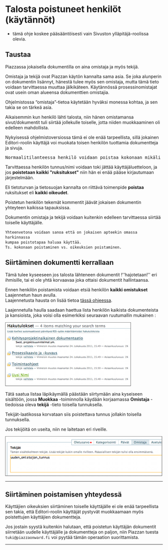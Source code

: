 # Talosta poistuneet henkilöt (käytännöt)

* tämä ohje koskee pääsääntöisesti vain Sivuston ylläpitäjä-roolissa olevia.

## Taustaa

Piazzassa jokaisella dokumentilla on aina omistaja ja myös tekijä.

Omistaja ja tekijä ovat Piazzan käytön kannalta sama asia.
Se joka alunperin on dokumentin lisännyt, hänestä tulee myös sen omistaja, mutta tämä tieto voidaan tarvittaessa muuttaa jälkikäteen.
Käytännössä prosessinomistajat ovat usein oman alueensa dokumenttien omistajia.

Ohjelmistossa “omistaja”-tietoa käytetään hyväksi monessa kohtaa, ja sen takia se on tärkeä asia.

Aikaisemmin kun henkilö lähti talosta, niin hänen omistamansa sivut/dokumentit tuli siirtää jollekulle toiselle, jotta niiden muokkaaminen oli edelleen mahdollista.

Nykyisessä ohjelmistoversiossa tämä ei ole enää tarpeellista, sillä jokainen Editori-roolin käyttäjä voi muokata toisen henkilön tuottamia dokumentteja ja sivuja.

<pre>
Normaalitilanteessa henkilö voidaan poistaa kokonaan mikäli hän lähtee talosta.
</pre>

Tarvittaessa henkilön tunnus/nimi voidaan toki jättää käyttäjäluetteloon, 
ja jos __poistetaan kaikki "ruksitukset"__ niin hän ei enää pääse kirjautumaan järjestelmään.

Eli tietoturvan ja tietosuojan kannalta on riittävä toimenpide __poistaa__ ruksitukset eli __kaikki oikeudet__.

Poistetun henkilön tekemät kommentit jäävät jokaisen dokumentin yhteyteen kaikissa tapauksissa.

Dokumentin omistaja ja tekijä voidaan kuitenkin edelleen tarvittaessa siirtää toiselle käyttäjälle.

````
Yhteenvetona voidaan sanoa että on jokaisen apteekin omassa harkinnassa
kumpaa poistotapaa haluaa käyttää.
Ts. kokonaan poistaminen vs. oikeuksien poistaminen. 

````


## Siirtäminen dokumentti kerrallaan

Tämä tulee kyseeseen jos talosta lähteneen dokumentit !''hajotetaan!'' eri ihmisille, tai ei ole yhtä korvaavaa joka ottaisi dokumentit hallintaansa.

Ennen henkilön poistamista voidaan etsiä henkilön **kaikki omistukset**  Laajennetun haun avulla.<br>
Laajennetusta hausta on lisää tietoa [tässä ohjeessa](hakutoiminnot).

Laajennetulla haulla saadaan haettua lista henkilön kaikista dokumenteista ja kansioista, joka voisi olla esimerkiksi seuraavan ruutumallin mukainen :

![Image](kuvat/kuva-31.png)

Tätä saatua listaa läpikäymällä päästään siirtymään aina kyseiseen sisältöön, jossa **Muokkaa** -toiminnolla käydään korjaamassa **Omistaja** -tiedoissa oleva **tekijä** -tieto toisella tunnuksella.

Tekijät-laatikossa korvataan siis poistettava tunnus jollakin toisella tunnuksella.

Jos tekijöitä on useita, niin ne laitetaan eri riveille.

![Image](kuvat/kuva-128.png)

----

## Siirtäminen poistamisen yhteydessä

Käyttäjien oikeuksien siirtäminen toiselle käyttäjälle ei ole enää tarpeellista sen takia, että Editori-roolin käyttäjät pystyvät muokkaamaan myös poistettujen käyttäjien dokumentteja.

Jos jostain syystä kuitenkin halutaan, että poistetun käyttäjän dokumentit siirretään uudelle käyttäjälle ja dokumentteja on paljon, niin Piazzan tuesta `tuki@piazzaonward.fi` voi pyytää tämän operaation suorittamista. 

----
